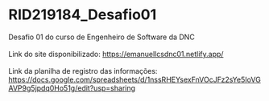 # RID219184_Desafio01
Desafio 01 do curso de Engenheiro de Software da DNC
<br> <br>
Link do site disponibilizado: https://emanuellcsdnc01.netlify.app/ 
<br> <br>
Link da planilha de registro das informações: https://docs.google.com/spreadsheets/d/1nssRHEYsexFnVOcJFz2sYe5IoVGAVP9g5jpdq0Ho51g/edit?usp=sharing
